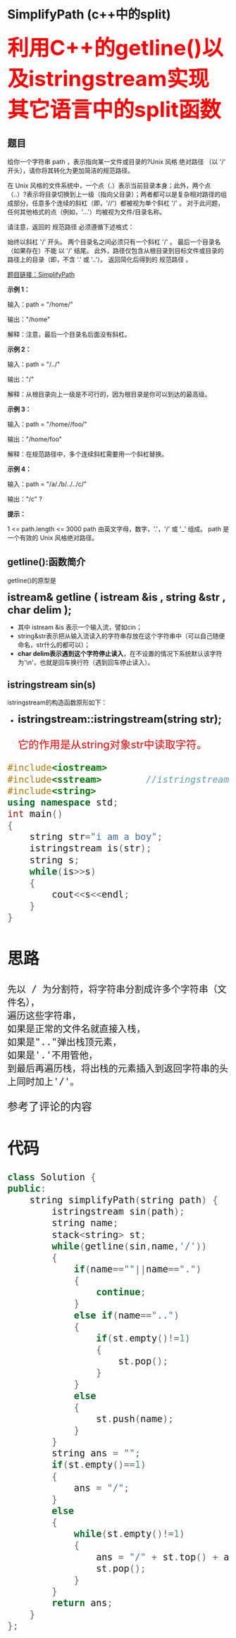 # SimplifyPath (c++中的split)

**<font color = red size = 15 >利用C++的getline()以及istringstream实现其它语言中的split函数**</font>

## 题目
给你一个字符串 path ，表示指向某一文件或目录的?Unix 风格 绝对路径 （以 '/' 开头），请你将其转化为更加简洁的规范路径。

在 Unix 风格的文件系统中，一个点（.）表示当前目录本身；此外，两个点 （..）?表示将目录切换到上一级（指向父目录）；两者都可以是复杂相对路径的组成部分。任意多个连续的斜杠（即，'//'）都被视为单个斜杠 '/' 。 对于此问题，任何其他格式的点（例如，'...'）均被视为文件/目录名称。

请注意，返回的 规范路径 必须遵循下述格式：

始终以斜杠 '/' 开头。
两个目录名之间必须只有一个斜杠 '/' 。
最后一个目录名（如果存在）不能 以 '/' 结尾。
此外，路径仅包含从根目录到目标文件或目录的路径上的目录（即，不含 '.' 或 '..'）。
返回简化后得到的 规范路径 。

[题目链接：SimplifyPath](https://leetcode-cn.com/problems/simplify-path)


**示例 1：**

输入：path = "/home/"

输出："/home"

解释：注意，最后一个目录名后面没有斜杠。 

**示例 2：**

输入：path = "/../"

输出："/"

解释：从根目录向上一级是不可行的，因为根目录是你可以到达的最高级。

**示例 3：**

输入：path = "/home//foo/"

输出："/home/foo"

解释：在规范路径中，多个连续斜杠需要用一个斜杠替换。

**示例 4：**

输入：path = "/a/./b/../../c/"

输出："/c"
?

**提示：**

1 <= path.length <= 3000
path 由英文字母，数字，'.'，'/' 或 '_' 组成。
path 是一个有效的 Unix 风格绝对路径。

## getline():函数简介

getline()的原型是

<font size = 5>**istream& getline ( istream &is , string &str , char delim );**</font>

- 其中 istream &is 表示一个输入流，譬如cin；
- string&str表示把从输入流读入的字符串存放在这个字符串中（可以自己随便命名，str什么的都可以）；
- **char delim表示遇到这个字符停止读入**，在不设置的情况下系统默认该字符为'\n'，也就是回车换行符（遇到回车停止读入）。

## istringstream sin(s)

istringstream的构造函数原形如下：

- <font size = 5> **istringstream::istringstream(string str);**

  <font color = red> 它的作用是从string对象str中读取字符。</font>

```cpp
#include<iostream>  
#include<sstream>        //istringstream 必须包含这个头文件
#include<string>  
using namespace std;  
int main()  
{  
    string str="i am a boy";  
    istringstream is(str);  
    string s;  
    while(is>>s)  
    {  
        cout<<s<<endl;  
    }    
} 
```

## 思路
    先以 / 为分割符，将字符串分割成许多个字符串（文件名），
    遍历这些字符串，
    如果是正常的文件名就直接入栈，
    如果是".."弹出栈顶元素，
    如果是'.'不用管他，
    到最后再遍历栈，将出栈的元素插入到返回字符串的头上同时加上'/'。

参考了评论的内容

## 代码

```cpp
class Solution {
public:
    string simplifyPath(string path) {
        istringstream sin(path);
        string name;
        stack<string> st;
        while(getline(sin,name,'/'))
        {
            if(name==""||name==".")
            {
                continue;
            }
            else if(name=="..")
            {
                if(st.empty()!=1)
                {
                    st.pop();
                }
            }
            else
            {
                st.push(name);
            }
        }
        string ans = "";
        if(st.empty()==1)
        {
            ans = "/";
        }
        else
        {
            while(st.empty()!=1)
            {
                ans = "/" + st.top() + ans;
                st.pop();
            }
        }
        return ans;
    }
};
```

